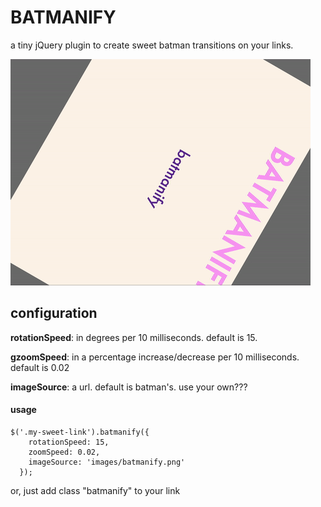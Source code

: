 # BATMANIFY

a tiny jQuery plugin to create sweet batman transitions on your links.

![batmanify!](screenshot.gif)

## configuration

__rotationSpeed__:  in degrees per 10 milliseconds.  default is 15.

__gzoomSpeed__: in a percentage increase/decrease per 10 milliseconds.  default is 0.02

__imageSource__: a url.  default is batman's.  use your own???

#### usage
```
$('.my-sweet-link').batmanify({
    rotationSpeed: 15,
    zoomSpeed: 0.02,
    imageSource: 'images/batmanify.png'
  });

```

or, just add class "batmanify" to your link
